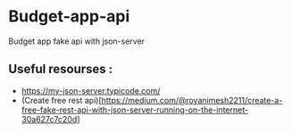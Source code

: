 # Budget-app-api
Budget app fake api with json-server

## Useful resourses :
- https://my-json-server.typicode.com/
- (Create free rest api)[https://medium.com/@royanimesh2211/create-a-free-fake-rest-api-with-json-server-running-on-the-internet-30a627c7c20d]
